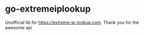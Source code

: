 # go-extremeiplookup
Unofficial lib for https://extreme-ip-lookup.com. Thank you for the awesome api
